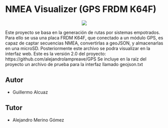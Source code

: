 # NMEA Visualizer (GPS FRDM K64F)
<p align="center"><img src="https://github.com/guillealcuaz/GPS/blob/master/portada.png" />
</p>
Este proyecto se basa en la generación de rutas por sistemas empotrados. Para ello se usa una placa FRDM K64F, que conectado a un módulo GPS, es capaz de captar secuencias NMEA, convertirlas a geoJSON, y almacenarlas en una microSD. Posteriormente este archivo se podra visualizar en la interfaz web. Este es la versión 2.0 del proyecto: https://github.com/alejandrolampreave/GPS
Se incluye en la raíz del proyecto un archivo de prueba para la interfaz llamado geojson.txt

<h2>Autor</h2>
<ul>
<li>Guillermo Alcuaz</li>
</ul>
<h2>Tutor</h2>
<ul>
<li>Alejandro Merino Gómez</li>
</ul>
<br/>
